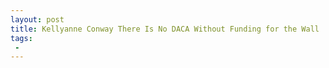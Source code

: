 ```yaml
---
layout: post
title: Kellyanne Conway There Is No DACA Without Funding for the Wall
tags:
 -
---
```


